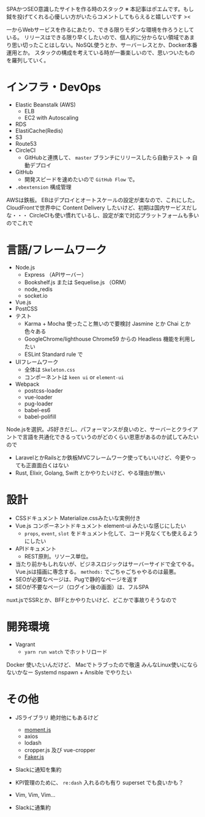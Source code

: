 SPAかつSEO意識したサイトを作る時のスタック
※ 本記事はポエムです。もし鉞を投げてくれる心優しい方がいたらコメントしてもらえると嬉しいです ><

一からWebサービスを作るにあたり、できる限りモダンな環境を作ろうとしている。
リリースはできる限り早くしたいので、個人的に分からない領域であまり思い切ったことはしない。NoSQL使うとか、サーバーレスとか、Docker本番運用とか。
スタックの構成を考えている時が一番楽しいので、思いついたものを羅列していく。

# インフラ・DevOps


- Elastic Beanstalk (AWS)
    - ELB
    - EC2 with Autoscaling
- RDS
- ElastiCache(Redis)
- S3
- Route53
- CircleCI
    - GitHubと連携して、 `master` ブランチにリリースしたら自動テスト → 自動デプロイ
- GitHub
    - 開発スピードを速めたいので `GitHub Flow` で。
- `.ebextension` 構成管理

AWSは鉄板。
EBはデプロイとオートスケールの設定が楽なので、これにした。
CloudFrontで世界中に Content Delivery したいけど、初期は国内サービスだしな・・・
CircleCIも使い慣れているし、設定が楽で対応プラットフォームも多いのでこれで

# 言語/フレームワーク

- Node.js
    - Express （APIサーバー）
    - Bookshelf.js または Sequelise.js （ORM）
    - node_redis
    - socket.io
- Vue.js
- PostCSS
- テスト
    - Karma + Mocha 使ったこと無いので要検討 Jasmine とか Chai とか色々ある
    - GoogleChrome/lighthouse Chrome59 からの Headless 機能を利用したい
    - ESLint Standard rule で
- UIフレームワーク
    - 全体は `Skeleton.css`
    - コンポーネントは `keen ui` or `element-ui`
- Webpack
    - postcss-loader
    - vue-loader
    - pug-loader
    - babel-es6
    - babel-polifill

Node.jsを選択。JS好きだし、パフォーマンスが良いのと、サーバーとクライアントで言語を共通化できるっていうのがどのくらい恩恵があるのか試してみたいので

- LaravelとかRailsとか鉄板MVCフレームワーク使ってもいいけど、今更やっても正直面白くはない
- Rust, Elixir, Golang, Swift とかやりたいけど、やる理由が無い

# 設計

- CSSドキュメント Materialize.cssみたいな実例付き
- Vue.js コンポーネントドキュメント element-ui みたいな感じにしたい
    - `props`, `event`, `slot` をドキュメント化して、コード見なくても使えるようにしたい
- APIドキュメント
    - REST原則。リソース単位。
- 当たり前かもしれないが、ビジネスロジックはサーバーサイドで全てやる。Vue.jsは描画に専念する。 `methods:` でごちゃごちゃやるのは最悪。
- SEOが必要なページは、Pugで静的なページを返す
- SEOが不要なページ（ログイン後の画面）は、フルSPA

nuxt.jsでSSRとか、BFFとかやりたいけど、どこかで事故りそうなので

# 開発環境

- Vagrant
    - `yarn run watch` でホットリロード

Docker 使いたいんだけど、 Macでトラブったので敬遠
みんなLinux使いにならないかなー Systemd nspawn + Ansible でやりたい

# その他

- JSライブラリ 絶対他にもあるけど
    - [moment.js](https://momentjs.com/)
    - axios
    - lodash
    - cropper.js 及び vue-cropper
    - [Faker.js](https://github.com/marak/Faker.js/)
- Slackに通知を集約
- KPI管理のために、 `re:dash` 入れるのも有り superset でも良いかも？
- Vim, Vim, Vim...




- Slackに通集約

